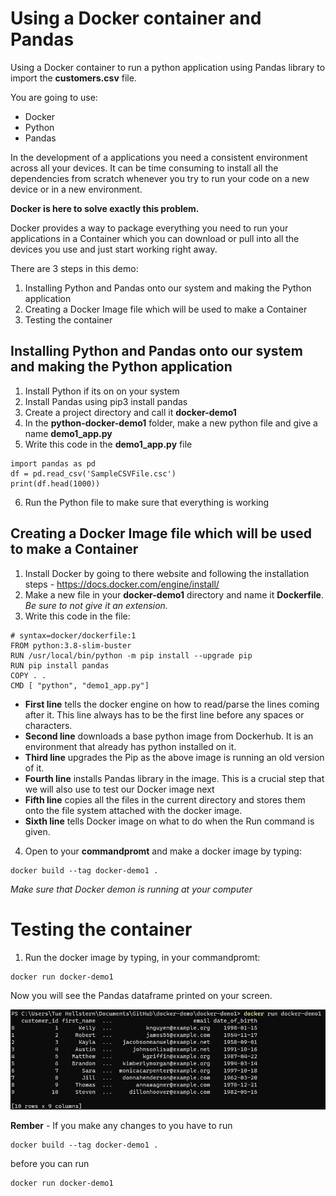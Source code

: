 # Using a Docker container and Pandas
Using a Docker container to run a python application using Pandas library to import the **customers.csv** file. 

You are going to use:

- Docker
- Python
- Pandas

In the development of a applications you need a consistent environment across all your devices.
It can be time consuming to install all the dependencies from scratch whenever you try to run your code on a new device or in a new environment.

**Docker is here to solve exactly this problem.**

Docker provides a way to package everything you need to run your applications in a Container which you can download or pull into all the devices you use and just start working right away.

There are 3 steps in this demo:

1. Installing Python and Pandas onto our system and making the Python application
2. Creating a Docker Image file which will be used to make a Container
3. Testing the container

## Installing Python and Pandas onto our system and making the Python application

1. Install Python if its on on your system
2. Install Pandas using
    pip3 install pandas
3. Create a project directory and call it **docker-demo1**
4. In the **python-docker-demo1** folder, make a new python file and give a name **demo1_app.py**
5. Write this code in the **demo1_app.py** file

```
import pandas as pd
df = pd.read_csv('SampleCSVFile.csc')
print(df.head(1000))
```
    
6. Run the Python file to make sure that everything is working

## Creating a Docker Image file which will be used to make a Container

1. Install Docker by going to there website and following the installation steps - https://docs.docker.com/engine/install/
2. Make a new file in your **docker-demo1** directory and name it **Dockerfile**. *Be sure to not give it an extension.*
3. Write this code in the file:

```
# syntax=docker/dockerfile:1
FROM python:3.8-slim-buster
RUN /usr/local/bin/python -m pip install --upgrade pip
RUN pip install pandas
COPY . .
CMD [ "python", "demo1_app.py"]
```

- **First line** tells the docker engine on how to read/parse the lines coming after it. This line always has to be the first line before any spaces or characters.
- **Second line** downloads a base python image from Dockerhub. It is an environment that already has python installed on it.
- **Third line** upgrades the Pip as the above image is running an old version of it.
- **Fourth line** installs Pandas library in the image. This is a crucial step that we will also use to test our Docker image next
- **Fifth line** copies all the files in the current directory and stores them onto the file system attached with the docker image.
- **Sixth line** tells Docker image on what to do when the Run command is given.

4. Open to your **commandpromt** and make a docker image by typing:

```
docker build --tag docker-demo1 .
```

*Make sure that Docker demon is running at your computer*

# Testing the container

1. Run the docker image by typing, in your commandpromt:

```
docker run docker-demo1
```

Now you will see the Pandas dataframe printed on your screen.

![](./docker_run.jpg)

**Rember** - If you make any changes to you have to run

```
docker build --tag docker-demo1 .
```
before you can run 

```
docker run docker-demo1
```
